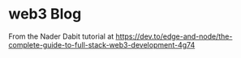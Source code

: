 # web3 Blog

From the Nader Dabit tutorial at https://dev.to/edge-and-node/the-complete-guide-to-full-stack-web3-development-4g74
